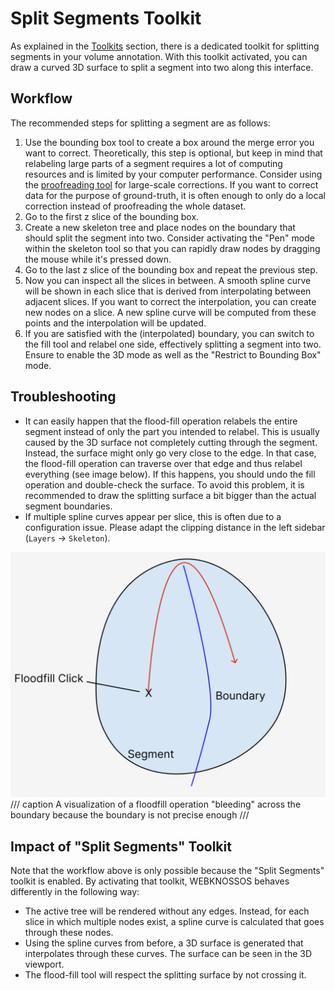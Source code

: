 # Split Segments Toolkit

As explained in the [Toolkits](../ui/toolbar.md#toolkits) section, there is a dedicated toolkit for splitting segments in your volume annotation.
With this toolkit activated, you can draw a curved 3D surface to split a segment into two along this interface.

## Workflow

The recommended steps for splitting a segment are as follows:

1. Use the bounding box tool to create a box around the merge error you want to correct. Theoretically, this step is optional, but keep in mind that relabeling large parts of a segment requires a lot of computing resources and is limited by your computer performance. Consider using the [proofreading tool](../proofreading/proofreading_tool.md) for large-scale corrections. If you want to correct data for the purpose of ground-truth, it is often enough to only do a local correction instead of proofreading the whole dataset.
2. Go to the first z slice of the bounding box.
3. Create a new skeleton tree and place nodes on the boundary that should split the segment into two. Consider activating the "Pen" mode within the skeleton tool so that you can rapidly draw nodes by dragging the mouse while it's pressed down.
4. Go to the last z slice of the bounding box and repeat the previous step.
5. Now you can inspect all the slices in between. A smooth spline curve will be shown in each slice that is derived from interpolating between adjacent slices. If you want to correct the interpolation, you can create new nodes on a slice. A new spline curve will be computed from these points and the interpolation will be updated.
6. If you are satisfied with the (interpolated) boundary, you can switch to the fill tool and relabel one side, effectively splitting a segment into two. Ensure to enable the 3D mode as well as the "Restrict to Bounding Box" mode.

## Troubleshooting

- It can easily happen that the flood-fill operation relabels the entire segment instead of only the part you intended to relabel. This is usually caused by the 3D surface not completely cutting through the segment. Instead, the surface might only go very close to the edge. In that case, the flood-fill operation can traverse over that edge and thus relabel everything (see image below). If this happens, you should undo the fill operation and double-check the surface. To avoid this problem, it is recommended to draw the splitting surface a bit bigger than the actual segment boundaries.
- If multiple spline curves appear per slice, this is often due to a configuration issue. Please adapt the clipping distance in the left sidebar (`Layers` → `Skeleton`).

![A visualization of a floodfill operation "bleeding" across the boundary because the boundary is not precise enough](../images/splitting-floodfill-visualization.png)
/// caption
A visualization of a floodfill operation "bleeding" across the boundary because the boundary is not precise enough
///

## Impact of "Split Segments" Toolkit

Note that the workflow above is only possible because the "Split Segments" toolkit is enabled.
By activating that toolkit, WEBKNOSSOS behaves differently in the following way:

- The active tree will be rendered without any edges. Instead, for each slice in which multiple nodes exist, a spline curve is calculated that goes through these nodes.
- Using the spline curves from before, a 3D surface is generated that interpolates through these curves. The surface can be seen in the 3D viewport.
- The flood-fill tool will respect the splitting surface by not crossing it.